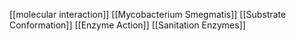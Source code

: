 [[molecular interaction]]
[[Mycobacterium Smegmatis]]
[[Substrate Conformation]]
[[Enzyme Action]]
[[Sanitation Enzymes]]
